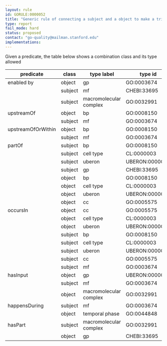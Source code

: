 ```yaml
---
layout: rule
id: GORULE:0000052
title: "Generic rule of connecting a subject and a object to make a triple."
type: report
fail_mode: hard
status: proposed
contact: "go-quality@mailman.stanford.edu"
implementations:
---
```


Given a predicate, the table below shows a combination class and its type allowed 


| predicate          | class   | type label             | type id        |
| ------------------ | ------- | ---------------------- | -------------- |
| enabled by         | object  | gp                     | GO:0003674     |
|                    | subject | mf                     | CHEBI:33695    |
|                    | subject | macromolecular complex | GO:0032991     |
| upstreamOf         | object  | bp                     | GO:0008150     |
|                    | subject | mf                     | GO:0003674     |
| upstreamOfOrWithin | object  | bp                     | GO:0008150     |
|                    | subject | mf                     | GO:0003674     |
| partOf             | subject | bp                     | GO:0008150     |
|                    | subject | cell type              | CL:0000003     |
|                    | subject | uberon                 | UBERON:0000061 |
|                    | subject | gp                     | CHEBI:33695    |
|                    | object  | bp                     | GO:0008150     |
|                    | object  | cell type              | CL:0000003     |
|                    | object  | uberon                 | UBERON:0000061 |
|                    | object  | cc                     | GO:0005575     |
| occursIn           | object  | cc                     | GO:0005575     |
|                    | object  | cell type              | CL:0000003     |
|                    | object  | uberon                 | UBERON:0000061 |
|                    | subject | bp                     | GO:0008150     |
|                    | subject | cell type              | CL:0000003     |
|                    | subject | uberon                 | UBERON:0000061 |
|                    | subject | cc                     | GO:0005575     |
|                    | subject | mf                     | GO:0003674     |
| hasInput           | object  | gp                     | UBERON:0000061 |
|                    | subject | mf                     | GO:0003674     |
|                    | object  | macromolecular complex | GO:0032991     |
| happensDuring      | subject | mf                     | GO:0003674     |
|                    | object  | temporal phase         | GO:0044848     |
| hasPart            | subject | macromolecular complex | GO:0032991     |
|                    | object  | gp                     | CHEBI:33695    |


